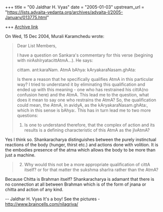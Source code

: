 +++
title = "00 Jaldhar H. Vyas"
date = "2005-01-03"
upstream_url = "https://lists.advaita-vedanta.org/archives/advaita-l/2005-January/013775.html"

+++
[Archive link](https://lists.advaita-vedanta.org/archives/advaita-l/2005-January/013775.html)

On Wed, 15 Dec 2004, Murali Karamchedu wrote:

> Dear List Members,
>
> I have a question on Sankara's commentary for this verse (begining with
> nirAshIryatacittAtmA...). He says:
>
> cittam. ant:karaNam. AtmA bAhya: kAryakaraNasam.ghAta:
>
> Is there a reason that he specifically qualifies AtmA in this particular
> way? I tried to understand it by eliminating this qualification and ended up
> with this meaning - one who has restrained his cittA(no confusion here) and
> the AtmA. This lead me to the question, what does it mean to say one who
> restrains the AtmA? So, the qualification could mean, the AtmA, in avidyA,
> as the kAryakaraNasam.ghAta:, which in this sense is bAhya:. This has in
> turn lead me to two more questions:
>
> 1. Is one to understand therefore, that the complex of action and its
> results is a defining characteristic of this AtmA as the jIvAtmA?
>

Yes I think so.  Shankaracharya distinguishes between the purely
instinctual reactions of the body (hunger, thirst etc.) and actions done
with volition.  It is the embodies presence of the atma which allows the
body to be more than just a machine.

> 2. Why would this not be a more appropriate qualification of cittA itself?
> or for that matter the sukshma sharIra rather than the AtmA?
>

Because Chitta is Brahman itself?  Shankaracharya is adamant that there is
no connection at all between Brahman which is of the form of jnana or
chitta and action of any kind.


-- 
Jaldhar H. Vyas <jaldhar at braincells.com>
It's a boy! See the pictures - http://www.braincells.com/nilagriva/

